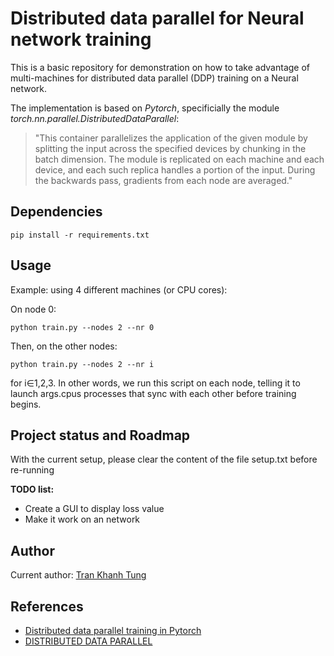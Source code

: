 # Distributed data parallel for Neural network training

This is a basic repository for demonstration on how to take advantage of multi-machines for distributed data parallel (DDP) training on a Neural network.

The implementation is based on *Pytorch*, specificially the module *torch.nn.parallel.DistributedDataParallel*: 
>"This container parallelizes the application of the given module by splitting the input across the specified devices by chunking in the batch dimension. The module is replicated on each machine and each device, and each such replica handles a portion of the input. During the backwards pass, gradients from each node are averaged."

## Dependencies
```
pip install -r requirements.txt
```

## Usage

Example: using 4 different machines (or CPU cores):

On node 0:
```
python train.py --nodes 2 --nr 0
```
Then, on the other nodes:
```
python train.py --nodes 2 --nr i
```
for i∈1,2,3. In other words, we run this script on each node, telling it to launch args.cpus processes that sync with each other before training begins.

## Project status and Roadmap
With the current setup, please clear the content of the file setup.txt before re-running

**TODO list:**
- Create a GUI to display loss value
- Make it work on an network

## Author
Current author: [Tran Khanh Tung](https://github.com/KhanhTungTran)

## References
- [Distributed data parallel training in Pytorch](https://yangkky.github.io/2019/07/08/distributed-pytorch-tutorial.html)
- [DISTRIBUTED DATA PARALLEL](https://pytorch.org/docs/master/notes/ddp.html)
